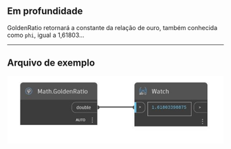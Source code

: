 ## Em profundidade
GoldenRatio retornará a constante da relação de ouro, também conhecida como `phi`, igual a 1,61803...
___
## Arquivo de exemplo

![GoldenRatio](./DSCore.Math.GoldenRatio_img.jpg)

